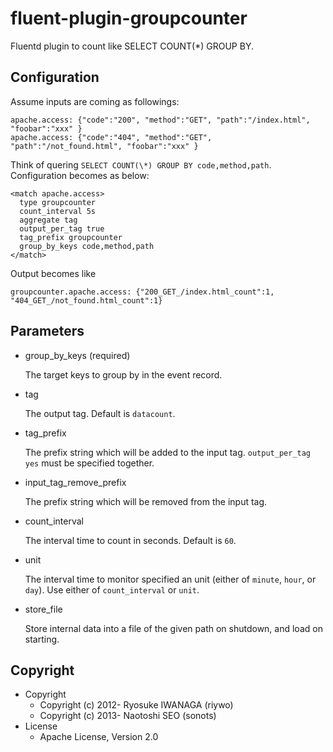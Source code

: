 # fluent-plugin-groupcounter

Fluentd plugin to count like SELECT COUNT(\*) GROUP BY.

## Configuration

Assume inputs are coming as followings:

    apache.access: {"code":"200", "method":"GET", "path":"/index.html", "foobar":"xxx" }
    apache.access: {"code":"404", "method":"GET", "path":"/not_found.html", "foobar":"xxx" }

Think of quering `SELECT COUNT(\*) GROUP BY code,method,path`. Configuration becomes as below:

    <match apache.access>
      type groupcounter
      count_interval 5s
      aggregate tag
      output_per_tag true
      tag_prefix groupcounter
      group_by_keys code,method,path
    </match>

Output becomes like

    groupcounter.apache.access: {"200_GET_/index.html_count":1, "404_GET_/not_found.html_count":1}

## Parameters

* group\_by\_keys (required)

    The target keys to group by in the event record.

* tag

    The output tag. Default is `datacount`.

* tag\_prefix

    The prefix string which will be added to the input tag. `output_per_tag yes` must be specified together. 

* input\_tag\_remove\_prefix

    The prefix string which will be removed from the input tag.

* count\_interval

    The interval time to count in seconds. Default is `60`.

* unit

    The interval time to monitor specified an unit (either of `minute`, `hour`, or `day`).
    Use either of `count_interval` or `unit`.

* store\_file

    Store internal data into a file of the given path on shutdown, and load on starting.

## Copyright

* Copyright
  * Copyright (c) 2012- Ryosuke IWANAGA (riywo)
  * Copyright (c) 2013- Naotoshi SEO (sonots)
* License
  * Apache License, Version 2.0
